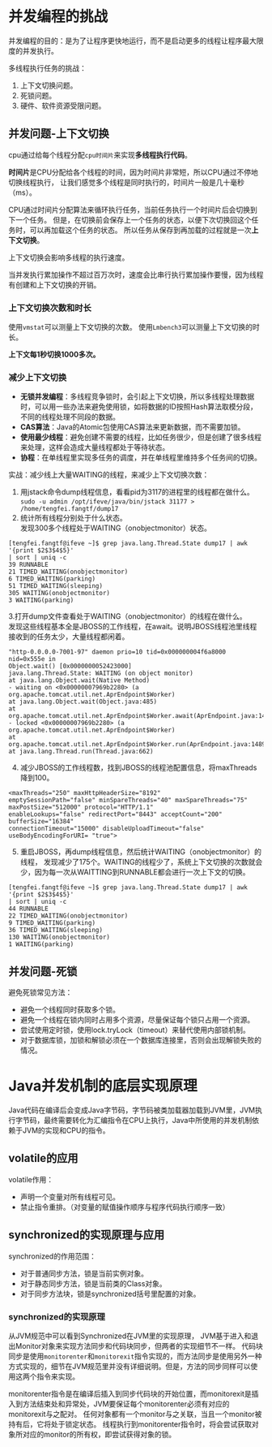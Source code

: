 # 并发编程的挑战

并发编程的目的：是为了让程序更快地运行，而不是启动更多的线程让程序最大限度的并发执行。

多线程执行任务的挑战：
1. 上下文切换问题。
2. 死锁问题。
3. 硬件、软件资源受限问题。

## 并发问题-上下文切换

cpu通过给每个线程分配`cpu时间片`来实现**多线程执行代码**。

**时间片**是CPU分配给各个线程的时间，因为时间片非常短，所以CPU通过不停地切换线程执行，
让我们感觉多个线程是同时执行的，时间片一般是几十毫秒（ms）。

CPU通过时间片分配算法来循环执行任务，当前任务执行一个时间片后会切换到下一个任务。
但是，在切换前会保存上一个任务的状态，以便下次切换回这个任务时，可以再加载这个任务的状态。
所以任务从保存到再加载的过程就是一次**上下文切换**。

上下文切换会影响多线程的执行速度。

当并发执行累加操作不超过百万次时，速度会比串行执行累加操作要慢，因为线程有创建和上下文切换的开销。

### 上下文切换次数和时长
使用`vmstat`可以测量上下文切换的次数。
使用`Lmbench3`可以测量上下文切换的时长。

**上下文每1秒切换1000多次。**

### 减少上下文切换
- **无锁并发编程**：多线程竞争锁时，会引起上下文切换，所以多线程处理数据时，可以用一些办法来避免使用锁，如将数据的ID按照Hash算法取模分段，不同的线程处理不同段的数据。
- **CAS算法**：Java的Atomic包使用CAS算法来更新数据，而不需要加锁。
- **使用最少线程**：避免创建不需要的线程，比如任务很少，但是创建了很多线程来处理，这样会造成大量线程都处于等待状态。
- **协程**：在单线程里实现多任务的调度，并在单线程里维持多个任务间的切换。

实战：减少线上大量WAITING的线程，来减少上下文切换次数：

1. 用jstack命令dump线程信息，看看pid为3117的进程里的线程都在做什么。
`sudo -u admin /opt/ifeve/java/bin/jstack 31177 > /home/tengfei.fangtf/dump17`
2. 统计所有线程分别处于什么状态。  
发现300多个线程处于WAITING（onobjectmonitor）状态。
```
[tengfei.fangtf@ifeve ~]$ grep java.lang.Thread.State dump17 | awk '{print $2$3$4$5}'
| sort | uniq -c
39 RUNNABLE
21 TIMED_WAITING(onobjectmonitor)
6 TIMED_WAITING(parking)
51 TIMED_WAITING(sleeping)
305 WAITING(onobjectmonitor)
3 WAITING(parking)
```
3.打开dump文件查看处于WAITING（onobjectmonitor）的线程在做什么。  
发现这些线程基本全是JBOSS的工作线程，在await。说明JBOSS线程池里线程接收到的任务太少，大量线程都闲着。
``` 
"http-0.0.0.0-7001-97" daemon prio=10 tid=0x000000004f6a8000 nid=0x555e in
Object.wait() [0x0000000052423000]
java.lang.Thread.State: WAITING (on object monitor)
at java.lang.Object.wait(Native Method)
- waiting on <0x00000007969b2280> (a org.apache.tomcat.util.net.AprEndpoint$Worker)
at java.lang.Object.wait(Object.java:485)
at org.apache.tomcat.util.net.AprEndpoint$Worker.await(AprEndpoint.java:1464)
- locked <0x00000007969b2280> (a org.apache.tomcat.util.net.AprEndpoint$Worker)
at org.apache.tomcat.util.net.AprEndpoint$Worker.run(AprEndpoint.java:1489)
at java.lang.Thread.run(Thread.java:662)
```
4. 减少JBOSS的工作线程数，找到JBOSS的线程池配置信息，将maxThreads降到100。
``` 
<maxThreads="250" maxHttpHeaderSize="8192"
emptySessionPath="false" minSpareThreads="40" maxSpareThreads="75"
maxPostSize="512000" protocol="HTTP/1.1"
enableLookups="false" redirectPort="8443" acceptCount="200" bufferSize="16384"
connectionTimeout="15000" disableUploadTimeout="false" useBodyEncodingForURI= "true">
```
5. 重启JBOSS，再dump线程信息，然后统计WAITING（onobjectmonitor）的线程，
发现减少了175个。WAITING的线程少了，系统上下文切换的次数就会少，因为每一次从WAITTING到RUNNABLE都会进行一次上下文的切换。
``` 
[tengfei.fangtf@ifeve ~]$ grep java.lang.Thread.State dump17 | awk '{print $2$3$4$5}'
| sort | uniq -c
44 RUNNABLE
22 TIMED_WAITING(onobjectmonitor)
9 TIMED_WAITING(parking)
36 TIMED_WAITING(sleeping)
130 WAITING(onobjectmonitor)
1 WAITING(parking)
```

## 并发问题-死锁

避免死锁常见方法：
- 避免一个线程同时获取多个锁。
- 避免一个线程在锁内同时占用多个资源，尽量保证每个锁只占用一个资源。
- 尝试使用定时锁，使用lock.tryLock（timeout）来替代使用内部锁机制。
- 对于数据库锁，加锁和解锁必须在一个数据库连接里，否则会出现解锁失败的情况。


# Java并发机制的底层实现原理

Java代码在编译后会变成Java字节码，字节码被类加载器加载到JVM里，JVM执行字节码，最终需要转化为汇编指令在CPU上执行，Java中所使用的并发机制依赖于JVM的实现和CPU的指令。

## volatile的应用

volatile作用：
- 声明一个变量对所有线程可见。
- 禁止指令重排。（对变量的赋值操作顺序与程序代码执行顺序一致）

## synchronized的实现原理与应用

synchronized的作用范围：
- 对于普通同步方法，锁是当前实例对象。
- 对于静态同步方法，锁是当前类的Class对象。
- 对于同步方法块，锁是synchronized括号里配置的对象。

### synchronized的实现原理
从JVM规范中可以看到Synchronized在JVM里的实现原理，
JVM基于进入和退出Monitor对象来实现方法同步和代码块同步，但两者的实现细节不一样。
代码块同步是使用`monitorenter`和`monitorexit`指令实现的，而方法同步是使用另外一种方式实现的，细节在JVM规范里并没有详细说明。但是，方法的同步同样可以使用这两个指令来实现。

monitorenter指令是在编译后插入到同步代码块的开始位置，而monitorexit是插入到方法结束处和异常处，JVM要保证每个monitorenter必须有对应的monitorexit与之配对。
任何对象都有一个monitor与之关联，当且一个monitor被持有后，它将处于锁定状态。
线程执行到monitorenter指令时，将会尝试获取对象所对应的monitor的所有权，即尝试获得对象的锁。